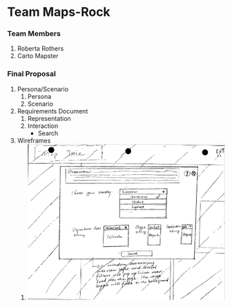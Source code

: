 # Team Maps-Rock

### Team Members
1. Roberta Rothers
2. Carto Mapster

### Final Proposal
1. Persona/Scenario
    1. Persona
    2. Scenario
2. Requirements Document
    1. Representation
    2. Interaction
        * Search
3. Wireframes
    1. ![Home Wireframe](/img/wireframe1.PNG)
